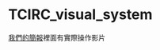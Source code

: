 # TCIRC_visual_system
[我們的簡報](https://docs.google.com/presentation/d/13egUa3Dt87rz_Z9GkoCW8jM8eKa0p-j-iy_bf_COmEA/edit?usp=sharing)裡面有實際操作影片
